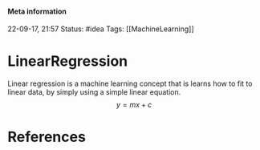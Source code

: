 #### Meta information
22-09-17, 21:57
Status: #idea
Tags: [[MachineLearning]]






# LinearRegression
Linear regression is a machine learning concept that is learns how to fit to linear data, by simply using a simple linear equation.
$$ y = mx + c $$






# References
